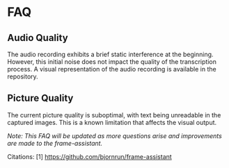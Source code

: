 # FAQ

## Audio Quality

The audio recording exhibits a brief static interference at the beginning. However, this initial noise does not impact the quality of the transcription process. A visual representation of the audio recording is available in the repository.

## Picture Quality

The current picture quality is suboptimal, with text being unreadable in the captured images. This is a known limitation that affects the visual output.

*Note: This FAQ will be updated as more questions arise and improvements are made to the frame-assistant.*

Citations:
[1] https://github.com/bjornrun/frame-assistant